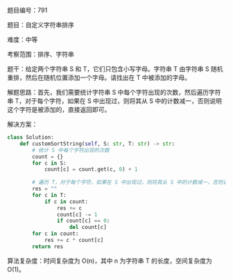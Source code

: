 题目编号：791

题目：自定义字符串排序

难度：中等

考察范围：排序、字符串

题干：给定两个字符串 S 和 T，它们只包含小写字母。字符串 T 由字符串 S 随机重排，然后在随机位置添加一个字母。请找出在 T 中被添加的字母。

解题思路：首先，我们需要统计字符串 S 中每个字符出现的次数，然后遍历字符串 T，对于每个字符，如果在 S 中出现过，则将其从 S 中的计数减一，否则说明这个字符是被添加的，直接返回即可。

解决方案：

```python
class Solution:
    def customSortString(self, S: str, T: str) -> str:
        # 统计 S 中每个字符出现的次数
        count = {}
        for c in S:
            count[c] = count.get(c, 0) + 1
        
        # 遍历 T，对于每个字符，如果在 S 中出现过，则将其从 S 中的计数减一，否则说明这个字符是被添加的，直接返回即可
        res = ""
        for c in T:
            if c in count:
                res += c
                count[c] -= 1
                if count[c] == 0:
                    del count[c]
        for c in count:
            res += c * count[c]
        return res
```

算法复杂度：时间复杂度为 O(n)，其中 n 为字符串 T 的长度，空间复杂度为 O(1)。